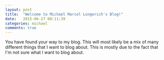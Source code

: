 ```yaml
---
layout: post
title:  "Welcome to Michael Marcel Longerich's Blog!"
date:   2015-06-27 00:11:39
categories: michael
comments: true
---
```

You have found your way to my blog. This will most likely be a mix of many different things that I want to blog about. This is mostly due to the fact that I'm not sure what I want to blog about. 
